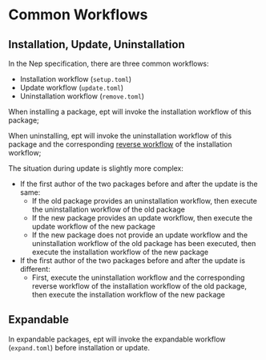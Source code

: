 # Common Workflows
## Installation, Update, Uninstallation
In the Nep specification, there are three common workflows:
* Installation workflow (`setup.toml`)
* Update workflow (`update.toml`)
* Uninstallation workflow (`remove.toml`)

When installing a package, ept will invoke the installation workflow of this package;

When uninstalling, ept will invoke the uninstallation workflow of this package and the corresponding [reverse workflow](./4-reserve.md) of the installation workflow;

The situation during update is slightly more complex:
* If the first author of the two packages before and after the update is the same:
  * If the old package provides an uninstallation workflow, then execute the uninstallation workflow of the old package
  * If the new package provides an update workflow, then execute the update workflow of the new package
  * If the new package does not provide an update workflow and the uninstallation workflow of the old package has been executed, then execute the installation workflow of the new package
* If the first author of the two packages before and after the update is different:
  * First, execute the uninstallation workflow and the corresponding reverse workflow of the installation workflow of the old package, then execute the installation workflow of the new package

## Expandable
In expandable packages, ept will invoke the expandable workflow (`expand.toml`) before installation or update.
